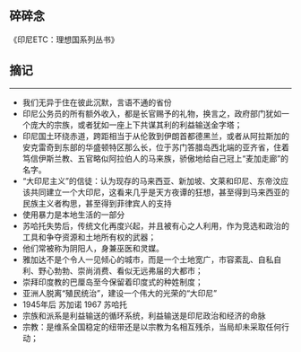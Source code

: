 
## 碎碎念

《印尼ETC：理想国系列丛书》

## 摘记
---- 

* 我们无异于住在彼此沉默，言语不通的省份
* 印尼公务员的所有额外收入，都是长官赐予的礼物，换言之，政府部门犹如一个庞大的宗族，或者犹如一座上下共谋其利的利益输送金字塔；
* 印尼国土环绕赤道，跨距相当于从伦敦到伊朗首都德黑兰，或者从阿拉斯加的安克雷奇到东部的华盛顿特区那么长，位于苏门答腊岛西北端的亚齐省，住着笃信伊斯兰教、五官略似阿拉伯人的马来族，骄傲地给自己冠上“麦加走廊”的名字。
* “大印尼主义”的信徒：认为现存的马来西亚、新加坡、文莱和印尼、东帝汶应该共同建立一个大印尼，这看来几乎是天方夜谭的狂想，甚至得到马来西亚的民族主义者构思，甚至得到菲律宾人的支持
* 使用暴力是本地生活的一部分
* 苏哈托失势后，传统文化再度兴起，并且被有心之人利用，作为竞选和政治的工具和争夺资源和土地所有权的武器；
* 他们常被称为阴阳人，身兼巫医和灵媒。
* 雅加达不是个令人一见倾心的城市，而是一个土地宽广，市容紊乱、自私自利、野心勃勃、崇尚消费、看似无远弗届的大都市；
* 崇拜印度教的巴厘岛至今保留着印度式的种姓制度；
* 亚洲人脱离“殖民统治”，建设一个伟大的光荣的“大印尼”
* 1945年后 苏加诺 1967 苏哈托
* 宗族和派系是利益输送的循环系统，利益输送是印尼政治和经济的命脉
* 宗教：是维系全国稳定的纽带还是以宗教为名相互残杀，当局却未采取任何行动；
